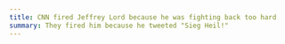 ```yaml
---
title: CNN fired Jeffrey Lord because he was fighting back too hard
summary: They fired him because he tweeted "Sieg Heil!"
---
```

